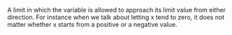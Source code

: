 A limit in which the variable is allowed to approach its limit value
from either direction. For instance when we talk about letting x tend to
zero, it does not matter whether x starts from a positive or a negative
value.
